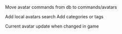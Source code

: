 Move avatar commands from db to commands/avatars

Add local avatars search
Add categories or tags

Current avatar update when changed in game
